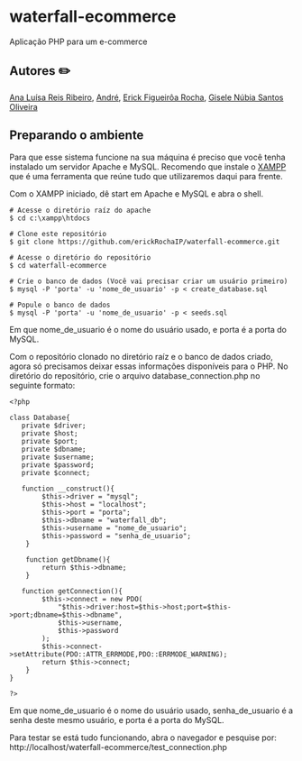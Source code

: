 # waterfall-ecommerce
Aplicação PHP para um e-commerce

## Autores :pencil2:
[Ana Luísa Reis Ribeiro](https://github.com/AnaLuisaReiis),
[André](https://github.com/andrehccordeiro),
[Erick Figueirôa Rocha](https://github.com/erickRochaIP),
[Gisele Núbia Santos Oliveira](https://github.com/gihNubia)


## Preparando o ambiente

Para que esse sistema funcione na sua máquina é preciso que você tenha instalado um servidor Apache e MySQL. Recomendo que instale o [XAMPP](https://www.apachefriends.org/pt_br/index.html) que é uma ferramenta que reúne tudo que utilizaremos daqui para frente.

Com o XAMPP iniciado, dê start em Apache e MySQL e abra o shell.
```shell
# Acesse o diretório raíz do apache
$ cd c:\xampp\htdocs

# Clone este repositório
$ git clone https://github.com/erickRochaIP/waterfall-ecommerce.git

# Acesse o diretório do repositório
$ cd waterfall-ecommerce

# Crie o banco de dados (Você vai precisar criar um usuário primeiro)
$ mysql -P 'porta' -u 'nome_de_usuario' -p < create_database.sql

# Popule o banco de dados
$ mysql -P 'porta' -u 'nome_de_usuario' -p < seeds.sql
```
Em que nome_de_usuario é o nome do usuário usado, e porta é a porta do MySQL.

Com o repositório clonado no diretório raíz e o banco de dados criado, agora só precisamos deixar essas informações disponíveis para o PHP. No diretório do repositório, crie o arquivo database_connection.php no seguinte formato:
```
<?php

class Database{
   private $driver;
   private $host;
   private $port;
   private $dbname;
   private $username;
   private $password;
   private $connect;

   function __construct(){
        $this->driver = "mysql";
        $this->host = "localhost";
        $this->port = "porta";
        $this->dbname = "waterfall_db";
        $this->username = "nome_de_usuario";
        $this->password = "senha_de_usuario";
    }

    function getDbname(){
        return $this->dbname;
    }

   function getConnection(){
        $this->connect = new PDO(
            "$this->driver:host=$this->host;port=$this->port;dbname=$this->dbname",
            $this->username,
            $this->password
        );
        $this->connect->setAttribute(PDO::ATTR_ERRMODE,PDO::ERRMODE_WARNING);
        return $this->connect;
    }
}

?>
```
Em que nome_de_usuario é o nome do usuário usado, senha_de_usuario é a senha deste mesmo usuário, e porta é a porta do MySQL.

Para testar se está tudo funcionando, abra o navegador e pesquise por: http://localhost/waterfall-ecommerce/test_connection.php
